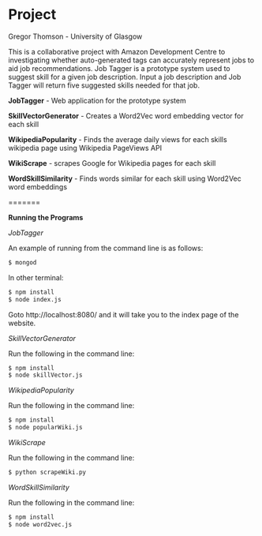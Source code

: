 Project
=======
Gregor Thomson - University of Glasgow

This is a collaborative project with Amazon Development Centre to investigating whether auto-generated tags can accurately represent jobs to aid job recommendations. Job Tagger is a prototype system used to suggest skill for a given job description. Input a job description and Job Tagger will return five suggested skills needed for that job.


**JobTagger** - Web application for the prototype system

**SkillVectorGenerator** - Creates a Word2Vec word embedding vector for each skill

**WikipediaPopularity** - Finds the average daily views for each skills wikipedia page using Wikipedia PageViews API

**WikiScrape** - scrapes Google for Wikipedia pages for each skill

**WordSkillSimilarity** - Finds words similar for each skill using Word2Vec word embeddings


=======

**Running the Programs**

_JobTagger_

An example of running from the command line is as follows:
```sh
$ mongod
```
In other terminal:
```sh
$ npm install
$ node index.js
```
Goto http://localhost:8080/ and it will take you to the index page of the website.

_SkillVectorGenerator_

Run the following in the command line:
```sh
$ npm install
$ node skillVector.js
```
_WikipediaPopularity_

Run the following in the command line:
```sh
$ npm install
$ node popularWiki.js
```
_WikiScrape_

Run the following in the command line:
```sh
$ python scrapeWiki.py
```
_WordSkillSimilarity_

Run the following in the command line:
```sh
$ npm install
$ node word2vec.js
```
